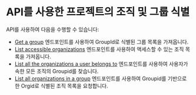 # API를 사용한 프로젝트의 조직 및 그룹 식별

API를 사용하여 다음을 수행할 수 있습니다:

* [Get a group](https://apidocs.snyk.io/?version=2024-09-03%7Ebeta#get-/groups/-group_id-) 엔드포인트를 사용하여 GroupId로 식별된 그룹 목록을 가져옵니다.
* [List accessible organizations](../reference/orgs.md#orgs) 엔드포인트를 사용하여 액세스할 수 있는 조직 목록을 가져옵니다.
* [List all the organizations a user belongs to](../reference/organizations-v1.md#orgs) 엔드포인트를 사용하여 사용자가 속한 모든 조직의 Groupid를 찾습니다.
* [List all organizations in a group](../reference/orgs.md#groups-group_id-orgs) 엔드포인트를 사용하여 Groupid를 기반으로 한 Orgid로 식별된 조직 목록을 요청합니다.